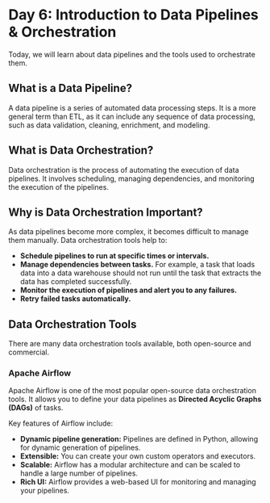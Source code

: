 # Day 6: Introduction to Data Pipelines & Orchestration

Today, we will learn about data pipelines and the tools used to orchestrate them.

## What is a Data Pipeline?

A data pipeline is a series of automated data processing steps. It is a more general term than ETL, as it can include any sequence of data processing, such as data validation, cleaning, enrichment, and modeling.

## What is Data Orchestration?

Data orchestration is the process of automating the execution of data pipelines. It involves scheduling, managing dependencies, and monitoring the execution of the pipelines.

## Why is Data Orchestration Important?

As data pipelines become more complex, it becomes difficult to manage them manually. Data orchestration tools help to:

*   **Schedule pipelines to run at specific times or intervals.**
*   **Manage dependencies between tasks.** For example, a task that loads data into a data warehouse should not run until the task that extracts the data has completed successfully.
*   **Monitor the execution of pipelines and alert you to any failures.**
*   **Retry failed tasks automatically.**

## Data Orchestration Tools

There are many data orchestration tools available, both open-source and commercial.

### Apache Airflow

Apache Airflow is one of the most popular open-source data orchestration tools. It allows you to define your data pipelines as **Directed Acyclic Graphs (DAGs)** of tasks.

Key features of Airflow include:

*   **Dynamic pipeline generation:** Pipelines are defined in Python, allowing for dynamic generation of pipelines.
*   **Extensible:** You can create your own custom operators and executors.
*   **Scalable:** Airflow has a modular architecture and can be scaled to handle a large number of pipelines.
*   **Rich UI:** Airflow provides a web-based UI for monitoring and managing your pipelines.
